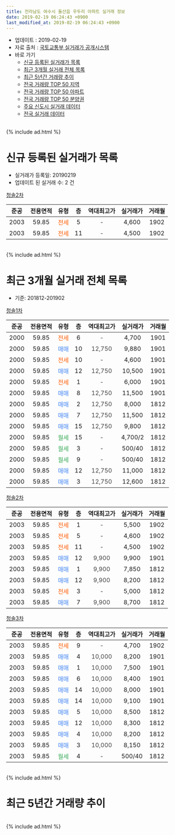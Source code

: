 ```yaml
---
title: 전라남도 여수시 돌산읍 우두리 아파트 실거래 정보
date: 2019-02-19 06:24:43 +0900
last_modified_at: 2019-02-19 06:24:43 +0900
---
```


* 업데이트 : 2019-02-19
* 자료 출처 : [국토교통부 실거래가 공개시스템](http://rt.molit.go.kr)
* 바로 가기
    * [신규 등록된 실거래가 목록](#신규-등록된-실거래가-목록)
    * [최근 3개월 실거래 전체 목록](#최근-3개월-실거래-전체-목록)
    * [최근 5년간 거래량 추이](#최근-5년간-거래량-추이)
    * [전국 거래량 TOP 50 지역](https://ayogom.github.io/apt-trade-info/최근-3개월-전국에서-가장-거래가-많이-발생한-지역)
    * [전국 거래량 TOP 50 아파트](https://ayogom.github.io/apt-trade-info/최근-3개월-전국에서-가장-거래가-많이-발생한-아파트)
    * [전국 거래량 TOP 50 분양권](https://ayogom.github.io/apt-trade-info/최근-3개월-전국에서-가장-거래가-많이-발생한-분양권)
    * [주요 신도시 실거래 데이터](https://ayogom.github.io/apt-trade-info/주요-신도시)
    * [전국 실거래 데이터](https://ayogom.github.io/apt-trade-info/전국)
<br>
{% include ad.html %}
<br>

# 신규 등록된 실거래가 목록
* 실거래가 등록일: 20190219
* 업데이트 된 실거래 수: 2 건


[청솔2차](https://search.naver.com/search.naver?query=%EC%A0%84%EB%9D%BC%EB%82%A8%EB%8F%84+%EC%97%AC%EC%88%98%EC%8B%9C+%EB%8F%8C%EC%82%B0%EC%9D%8D+%EC%9A%B0%EB%91%90%EB%A6%AC+%EC%B2%AD%EC%86%942%EC%B0%A8)

|준공|전용면적|유형|층|역대최고가|실거래가|거래월|
|:---:|:---:|:---:|:---:|:---:|:---:|:---:|
|2003|59.85|<span style="color:#ff5a00">전세</span>|5|<span style="color:#444444">-</span>|4,600|1902|
|2003|59.85|<span style="color:#ff5a00">전세</span>|11|<span style="color:#444444">-</span>|4,500|1902|


<br>
{% include ad.html %}
<br>

# 최근 3개월 실거래 전체 목록
* 기준: 201812-201902


[청솔1차](https://search.naver.com/search.naver?query=%EC%A0%84%EB%9D%BC%EB%82%A8%EB%8F%84+%EC%97%AC%EC%88%98%EC%8B%9C+%EB%8F%8C%EC%82%B0%EC%9D%8D+%EC%9A%B0%EB%91%90%EB%A6%AC+%EC%B2%AD%EC%86%941%EC%B0%A8)

|준공|전용면적|유형|층|역대최고가|실거래가|거래월|
|:---:|:---:|:---:|:---:|:---:|:---:|:---:|
|2000|59.85|<span style="color:#ff5a00">전세</span>|6|<span style="color:#444444">-</span>|4,700|1901|
|2000|59.85|<span style="color:#4285f3">매매</span>|10|<span style="color:#444444">12,750</span>|9,880|1901|
|2000|59.85|<span style="color:#ff5a00">전세</span>|10|<span style="color:#444444">-</span>|4,600|1901|
|2000|59.85|<span style="color:#4285f3">매매</span>|12|<span style="color:#444444">12,750</span>|10,500|1901|
|2000|59.85|<span style="color:#ff5a00">전세</span>|1|<span style="color:#444444">-</span>|6,000|1901|
|2000|59.85|<span style="color:#4285f3">매매</span>|8|<span style="color:#444444">12,750</span>|11,500|1901|
|2000|59.85|<span style="color:#4285f3">매매</span>|2|<span style="color:#444444">12,750</span>|8,000|1812|
|2000|59.85|<span style="color:#4285f3">매매</span>|7|<span style="color:#444444">12,750</span>|11,500|1812|
|2000|59.85|<span style="color:#4285f3">매매</span>|15|<span style="color:#444444">12,750</span>|9,800|1812|
|2000|59.85|<span style="color:#34a853">월세</span>|15|<span style="color:#444444">-</span>|4,700/2|1812|
|2000|59.85|<span style="color:#34a853">월세</span>|3|<span style="color:#444444">-</span>|500/40|1812|
|2000|59.85|<span style="color:#34a853">월세</span>|9|<span style="color:#444444">-</span>|500/40|1812|
|2000|59.85|<span style="color:#4285f3">매매</span>|12|<span style="color:#444444">12,750</span>|11,000|1812|
|2000|59.85|<span style="color:#4285f3">매매</span>|3|<span style="color:#444444">12,750</span>|12,600|1812|

[청솔2차](https://search.naver.com/search.naver?query=%EC%A0%84%EB%9D%BC%EB%82%A8%EB%8F%84+%EC%97%AC%EC%88%98%EC%8B%9C+%EB%8F%8C%EC%82%B0%EC%9D%8D+%EC%9A%B0%EB%91%90%EB%A6%AC+%EC%B2%AD%EC%86%942%EC%B0%A8)

|준공|전용면적|유형|층|역대최고가|실거래가|거래월|
|:---:|:---:|:---:|:---:|:---:|:---:|:---:|
|2003|59.85|<span style="color:#ff5a00">전세</span>|1|<span style="color:#444444">-</span>|5,500|1902|
|2003|59.85|<span style="color:#ff5a00">전세</span>|5|<span style="color:#444444">-</span>|4,600|1902|
|2003|59.85|<span style="color:#ff5a00">전세</span>|11|<span style="color:#444444">-</span>|4,500|1902|
|2003|59.85|<span style="color:#4285f3">매매</span>|12|<span style="color:#444444">9,900</span>|9,900|1901|
|2003|59.85|<span style="color:#4285f3">매매</span>|1|<span style="color:#444444">9,900</span>|7,850|1812|
|2003|59.85|<span style="color:#4285f3">매매</span>|12|<span style="color:#444444">9,900</span>|8,200|1812|
|2003|59.85|<span style="color:#ff5a00">전세</span>|3|<span style="color:#444444">-</span>|5,000|1812|
|2003|59.85|<span style="color:#4285f3">매매</span>|7|<span style="color:#444444">9,900</span>|8,700|1812|

[청솔3차](https://search.naver.com/search.naver?query=%EC%A0%84%EB%9D%BC%EB%82%A8%EB%8F%84+%EC%97%AC%EC%88%98%EC%8B%9C+%EB%8F%8C%EC%82%B0%EC%9D%8D+%EC%9A%B0%EB%91%90%EB%A6%AC+%EC%B2%AD%EC%86%943%EC%B0%A8)

|준공|전용면적|유형|층|역대최고가|실거래가|거래월|
|:---:|:---:|:---:|:---:|:---:|:---:|:---:|
|2003|59.85|<span style="color:#ff5a00">전세</span>|9|<span style="color:#444444">-</span>|4,700|1902|
|2003|59.85|<span style="color:#4285f3">매매</span>|4|<span style="color:#444444">10,000</span>|8,200|1901|
|2003|59.85|<span style="color:#4285f3">매매</span>|1|<span style="color:#444444">10,000</span>|7,500|1901|
|2003|59.85|<span style="color:#4285f3">매매</span>|6|<span style="color:#444444">10,000</span>|8,400|1901|
|2003|59.85|<span style="color:#4285f3">매매</span>|14|<span style="color:#444444">10,000</span>|8,000|1901|
|2003|59.85|<span style="color:#4285f3">매매</span>|14|<span style="color:#444444">10,000</span>|9,100|1901|
|2003|59.85|<span style="color:#4285f3">매매</span>|5|<span style="color:#444444">10,000</span>|8,500|1812|
|2003|59.85|<span style="color:#4285f3">매매</span>|12|<span style="color:#444444">10,000</span>|8,300|1812|
|2003|59.85|<span style="color:#4285f3">매매</span>|4|<span style="color:#444444">10,000</span>|8,200|1812|
|2003|59.85|<span style="color:#4285f3">매매</span>|3|<span style="color:#444444">10,000</span>|8,150|1812|
|2003|59.85|<span style="color:#34a853">월세</span>|4|<span style="color:#444444">-</span>|500/40|1812|


<br>
{% include ad.html %}
<br>

# 최근 5년간 거래량 추이


<div style="width:100%;">
    <canvas id="deal_progress" height="200"></canvas>
</div>

<script>
new Chart(document.getElementById("deal_progress"), {
    type: 'line',
    data: {
        labels: ['201402','201403','201404','201405','201406','201407','201408','201409','201410','201411','201412','201501','201502','201503','201504','201505','201506','201507','201508','201509','201510','201511','201512','201601','201602','201603','201604','201605','201606','201607','201608','201609','201610','201611','201612','201701','201702','201703','201704','201705','201706','201707','201708','201709','201710','201711','201712','201801','201802','201803','201804','201805','201806','201807','201808','201809','201810','201811','201812','201901','201902'],
        datasets: [{
            label: '매매',
            pointRadius: 1,
            data: [18, 7, 12, 8, 7, 10, 6, 18, 2, 6, 19, 38, 16, 13, 12, 9, 7, 14, 8, 16, 10, 5, 11, 14, 4, 13, 9, 8, 14, 37, 26, 30, 16, 15, 16, 15, 41, 26, 11, 16, 13, 9, 23, 34, 12, 21, 13, 11, 13, 27, 20, 18, 10, 19, 15, 12, 40, 16, 12, 9, 0],
            borderColor: "rgba(255, 201, 14, 1)",
            backgroundColor: "rgba(255, 201, 14, 0.5)",
            fill: false,
            lineTension: 0
        },{
            label: '전월세',
            pointRadius: 1,
            data: [25, 18, 7, 14, 8, 13, 14, 31, 14, 14, 8, 11, 30, 5, 14, 16, 13, 13, 7, 22, 12, 8, 4, 16, 0, 11, 12, 17, 8, 6, 12, 14, 6, 8, 7, 9, 18, 11, 7, 8, 7, 9, 8, 16, 2, 4, 7, 10, 31, 9, 5, 8, 7, 8, 5, 10, 6, 3, 5, 3, 4],
            borderColor: "rgba(0, 141, 185, 1)",
            backgroundColor: "rgba(0, 141, 185, 0.5)",
            fill: false,
            lineTension: 0
        }
        ]
    },
    options: {
        responsive: true,
        title: {
            display: false
        },
        tooltips: {
            mode: 'index',
            intersect: false
        },
        hover: {
            mode: 'nearest',
            intersect: true
        },
        scales: {
            xAxes: [{
                display: true,
                scaleLabel: {
                    display: true,
                    labelString: '년/월'
                }
            }],
            yAxes: [{
                display: true,
                ticks: {
                    suggestedMin: 0,
                },
                scaleLabel: {
                    display: true,
                    labelString: '실거래 수'
                }
            }]
        }
    }
});

</script>


<br>
{% include ad.html %}
<br>


